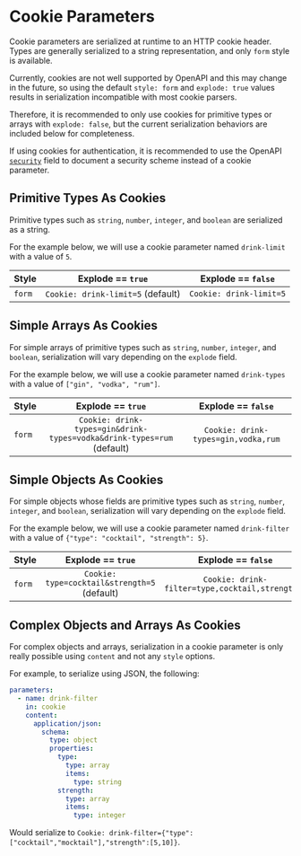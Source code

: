 # Cookie Parameters

Cookie parameters are serialized at runtime to an HTTP cookie header. Types are generally serialized to a string representation, and only `form` style is available.

Currently, cookies are not well supported by OpenAPI and this may change in the future, so using the default `style: form` and `explode: true` values results in serialization incompatible with most cookie parsers.

Therefore, it is recommended to only use cookies for primitive types or arrays with `explode: false`, but the current serialization behaviors are included below for completeness.

If using cookies for authentication, it is recommended to use the OpenAPI [`security`](/openapi/security) field to document a security scheme instead of a cookie parameter.

## Primitive Types As Cookies

Primitive types such as `string`, `number`, `integer`, and `boolean` are serialized as a string.

For the example below, we will use a cookie parameter named `drink-limit` with a value of `5`.

| Style  |         Explode == `true`         |   Explode == `false`    |
| ------ | :-------------------------------: | :---------------------: |
| `form` | `Cookie: drink-limit=5` (default) | `Cookie: drink-limit=5` |

## Simple Arrays As Cookies

For simple arrays of primitive types such as `string`, `number`, `integer`, and `boolean`, serialization will vary depending on the `explode` field.

For the example below, we will use a cookie parameter named `drink-types` with a value of `["gin", "vodka", "rum"]`.

| Style  |                           Explode == `true`                           |         Explode == `false`          |
| ------ | :-------------------------------------------------------------------: | :---------------------------------: |
| `form` | `Cookie: drink-types=gin&drink-types=vodka&drink-types=rum` (default) | `Cookie: drink-types=gin,vodka,rum` |

## Simple Objects As Cookies

For simple objects whose fields are primitive types such as `string`, `number`, `integer`, and `boolean`, serialization will vary depending on the `explode` field.

For the example below, we will use a cookie parameter named `drink-filter` with a value of `{"type": "cocktail", "strength": 5}`.

| Style  |              Explode == `true`               |               Explode == `false`                |
| ------ | :------------------------------------------: | :---------------------------------------------: |
| `form` | `Cookie: type=cocktail&strength=5` (default) | `Cookie: drink-filter=type,cocktail,strength,5` |

## Complex Objects and Arrays As Cookies

For complex objects and arrays, serialization in a cookie parameter is only really possible using `content` and not any `style` options.

For example, to serialize using JSON, the following:

```yaml
parameters:
  - name: drink-filter
    in: cookie
    content:
      application/json:
        schema:
          type: object
          properties:
            type:
              type: array
              items:
                type: string
            strength:
              type: array
              items:
                type: integer
```

Would serialize to `Cookie: drink-filter={"type":["cocktail","mocktail"],"strength":[5,10]}`.
